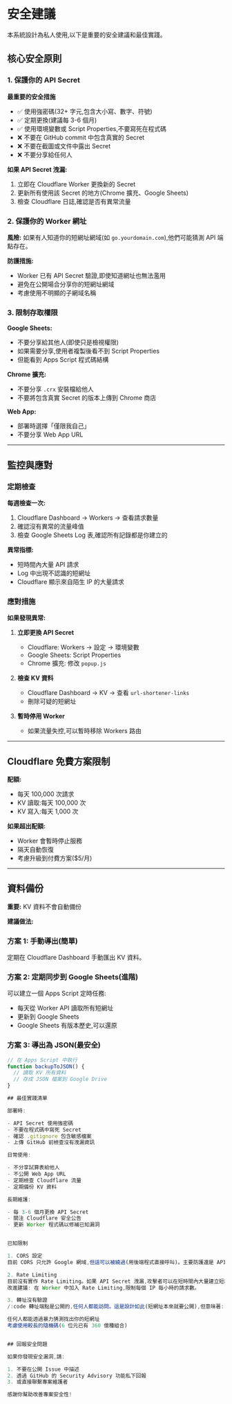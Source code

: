 # 安全建議

本系統設計為私人使用,以下是重要的安全建議和最佳實踐。

## 核心安全原則

### 1. 保護你的 API Secret

**最重要的安全措施**

- ✅ 使用強密碼(32+ 字元,包含大小寫、數字、符號)
- ✅ 定期更換(建議每 3-6 個月)
- ✅ 使用環境變數或 Script Properties,不要寫死在程式碼
- ❌ 不要在 GitHub commit 中包含真實的 Secret
- ❌ 不要在截圖或文件中露出 Secret
- ❌ 不要分享給任何人

**如果 API Secret 洩漏:**
1. 立即在 Cloudflare Worker 更換新的 Secret
2. 更新所有使用該 Secret 的地方(Chrome 擴充、Google Sheets)
3. 檢查 Cloudflare 日誌,確認是否有異常流量

### 2. 保護你的 Worker 網址

**風險:**
如果有人知道你的短網址網域(如 `go.yourdomain.com`),他們可能猜測 API 端點存在。

**防護措施:**
- Worker 已有 API Secret 驗證,即使知道網址也無法濫用
- 避免在公開場合分享你的短網址網域
- 考慮使用不明顯的子網域名稱

### 3. 限制存取權限

**Google Sheets:**
- 不要分享給其他人(即使只是檢視權限)
- 如果需要分享,使用者複製後看不到 Script Properties
- 但能看到 Apps Script 程式碼結構

**Chrome 擴充:**
- 不要分享 `.crx` 安裝檔給他人
- 不要將包含真實 Secret 的版本上傳到 Chrome 商店

**Web App:**
- 部署時選擇「僅限我自己」
- 不要分享 Web App URL

---

## 監控與應對

### 定期檢查

**每週檢查一次:**
1. Cloudflare Dashboard → Workers → 查看請求數量
2. 確認沒有異常的流量峰值
3. 檢查 Google Sheets Log 表,確認所有記錄都是你建立的

**異常指標:**
- 短時間內大量 API 請求
- Log 中出現不認識的短網址
- Cloudflare 顯示來自陌生 IP 的大量請求

### 應對措施

**如果發現異常:**

1. **立即更換 API Secret**
   - Cloudflare: Workers → 設定 → 環境變數
   - Google Sheets: Script Properties
   - Chrome 擴充: 修改 `popup.js`

2. **檢查 KV 資料**
   - Cloudflare Dashboard → KV → 查看 `url-shortener-links`
   - 刪除可疑的短網址

3. **暫時停用 Worker**
   - 如果流量失控,可以暫時移除 Workers 路由

---

## Cloudflare 免費方案限制

**配額:**
- 每天 100,000 次請求
- KV 讀取:每天 100,000 次
- KV 寫入:每天 1,000 次

**如果超出配額:**
- Worker 會暫時停止服務
- 隔天自動恢復
- 考慮升級到付費方案($5/月)

---

## 資料備份

**重要:** KV 資料不會自動備份

**建議做法:**

### 方案 1: 手動導出(簡單)
定期在 Cloudflare Dashboard 手動匯出 KV 資料。

### 方案 2: 定期同步到 Google Sheets(進階)
可以建立一個 Apps Script 定時任務:
- 每天從 Worker API 讀取所有短網址
- 更新到 Google Sheets
- Google Sheets 有版本歷史,可以還原

### 方案 3: 導出為 JSON(最安全)
```javascript
// 在 Apps Script 中執行
function backupToJSON() {
  // 讀取 KV 所有資料
  // 存成 JSON 檔案到 Google Drive
}

## 最佳實踐清單

部署時:

- API Secret 使用強密碼
- 不要在程式碼中寫死 Secret
- 確認 .gitignore 包含敏感檔案
- 上傳 GitHub 前檢查沒有洩漏資訊

日常使用:

- 不分享試算表給他人 
- 不公開 Web App URL
- 定期檢查 Cloudflare 流量
- 定期備份 KV 資料

長期維護:

- 每 3-6 個月更換 API Secret
- 關注 Cloudflare 安全公告
- 更新 Worker 程式碼以修補已知漏洞


已知限制

1. CORS 設定
目前 CORS 只允許 Google 網域,但這可以被繞過(用後端程式直接呼叫)。主要防護還是 API Secret。

2. Rate Limiting
目前沒有實作 Rate Limiting。如果 API Secret 洩漏,攻擊者可以在短時間內大量建立短網址。
改進建議: 在 Worker 中加入 Rate Limiting,限制每個 IP 每小時的請求數。

3. 轉址沒有驗證
/:code 轉址端點是公開的,任何人都能訪問。這是設計如此(短網址本來就要公開),但意味著:

任何人都能透過暴力猜測找出你的短網址
考慮使用較長的隨機碼(6 位元已有 360 億種組合)


## 回報安全問題

如果你發現安全漏洞,請:

1. 不要在公開 Issue 中描述
2. 透過 GitHub 的 Security Advisory 功能私下回報
3. 或直接聯繫專案維護者

感謝你幫助改善專案安全性!